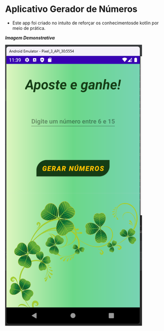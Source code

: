 # Aplicativo Gerador de Números
- Este app foi criado no intuito de reforçar os conhecimentosde kotlin por meio de prática.

_**Imagem Demonstrativa**_

![Tela Principal](https://github.com/SAANDRIN/ImagensConjunto/blob/main/My%20First%20App.png)
